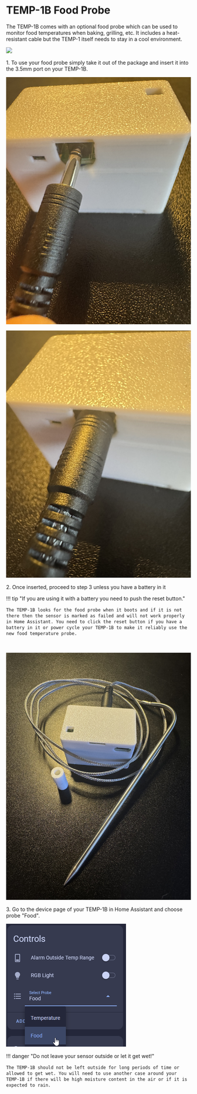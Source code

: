 # TEMP-1B Food Probe

The TEMP-1B comes with an optional food probe which can be used to monitor food temperatures when baking, grilling, etc. It includes a heat-resistant cable but the TEMP-1 itself needs to stay in a cool environment.

![](assets/temp1b-magnetic-mount-proper-mounting-explained-resized.png)

1\. To use your food probe simply take it out of the package and insert it into the 3.5mm port on your TEMP-1B.

![](assets/food-probe-insert-1.jpg)

![](assets/food-probe-fully-inserted.jpg)

2\. Once inserted, proceed to step 3 unless you have a battery in it

!!! tip "If you are using it with a battery you need to push the reset button."

    The TEMP-1B looks for the food probe when it boots and if it is not there then the sensor is marked as failed and will not work properly in Home Assistant. You need to click the reset button if you have a battery in it or power cycle your TEMP-1B to make it reliably use the new food temperature probe.

&nbsp;

![](assets/food-probe-pic-1.jpg)

3\. Go to the device page of your TEMP-1B in Home Assistant and choose probe "Food".

![](assets/temp1b-food-probe-pic-1-1.png)

!!! danger "Do not leave your sensor outside or let it get wet!"

    The TEMP-1B should not be left outside for long periods of time or allowed to get wet. You will need to use another case around your TEMP-1B if there will be high moisture content in the air or if it is expected to rain.